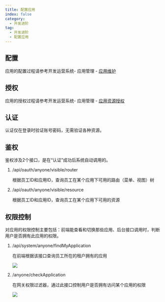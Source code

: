```yaml
---
title: 配置应用
index: false
category:
  - 开发进阶
tag:
  - 开发进阶
  - 配置应用
---
```


## 配置

应用的配置过程请参考开发运营系统- 应用管理 - [应用维护](../../intro/devOperation/application/应用维护.md)



## 授权

应用的授权过程请参考开发运营系统- 应用管理 - [应用资源授权](../../intro/devOperation/application/应用资源授权.md)



## 认证

认证仅在登录时验证账号密码，无需验证各种资源。



## 鉴权

鉴权涉及2个接口，是在“认证”成功后系统自动调用的。

1. /api/oauth/anyone/visible/router

   根据员工ID和应用ID，查询员工在某个应用下可用的路由（菜单、视图）树

2. /api/oauth/anyone/visible/resource

   根据员工ID和应用ID，查询员工在某个应用下可用的资源



## 权限控制

对应用的权限控制主要包括：前端能查看和切换那些应用、后台接口调用时，判断用户是否拥有此应用的权限。

1. /api/system/anyone/findMyApplication

   在前端根据该接口查询员工所在的租户拥有的应用

   ![](/images/advanced/开发进阶_配置应用_权限控制.png)

2. /anyone/checkApplication

   在网关权限过滤器，通过此接口控制用户是否拥有访问某个应用的权限

   ![](/images/advanced/开发进阶_配置应用_权限控制_gateway.png)

